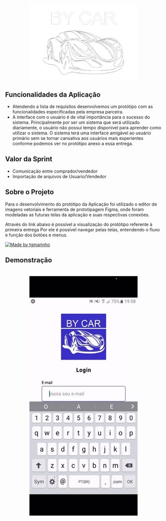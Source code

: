 
<p align="center">
  <a href="https://github.com/JodanGalas/ByCar_Projeto_Integrador">
    <img alt="ByCAr_Projeto_Integrador" src="https://github.com/JodanGalas/ByCar_Projeto_Integrador/blob/main/images/image.png" width="350" />
  </a>
</p>


## Funcionalidades da Aplicação
* Atendendo a lista de requisitos desenvolvemos um protótipo com as funcionalidades especificadas pela empresa parceira.
* A interface com o usuário é de vital importância para o sucesso do sistema. Principalmente por ser um sistema que será utilizado diariamente, o usuário não possui tempo disponível para aprender como utilizar o sistema. O sistema terá uma interface amigável ao usuário primário sem se tornar cansativa aos usuários mais experientes conforme podemos ver no protótipo anexo a essa entrega.

## Valor da Sprint 
* Comunicação entre comprador/vendedor
* Importação de arquivos de Usuario/Vendedor

## Sobre o Projeto
Para o desenvolvimento do protótipo da Aplicação foi utilizado o editor de imagens vetoriais e ferramenta de prototipagem Figma, onde foram modeladas as futuras telas da aplicação e suas respectivas conexões.

Através do link abaixo é possível a visualização do protótipo referente à primeira entrega Por ele é possível navegar pelas telas, entendendo o fluxo e função dos botões e menus.

<a href="https://www.figma.com/proto/HyCujE1NQoMmD53FXMEUM4/ByCar?node-id=110%3A3&scaling=scale-down&page-id=0%3A1&starting-point-node-id=110%3A3&show-proto-sidebar=1">
  <img alt="Made by tgmarinho" src="https://img.shields.io/badge/Acessar%20Layout%20-Figma-%2304D361">
</a>

## Demonstração 

<h1 align="center">
	<img src="https://github.com/JodanGalas/ByCar_Projeto_Integrador/blob/Sprint_1/Sprint%201/Demonstra%C3%A7%C3%A3o.gif"  />
</h1>

